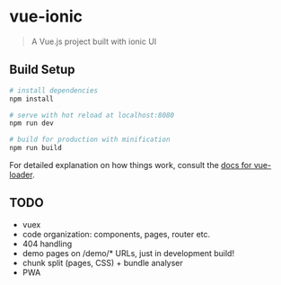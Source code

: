 # vue-ionic

> A Vue.js project built with ionic UI

## Build Setup

``` bash
# install dependencies
npm install

# serve with hot reload at localhost:8080
npm run dev

# build for production with minification
npm run build
```

For detailed explanation on how things work, consult the [docs for vue-loader](http://vuejs.github.io/vue-loader).

## TODO

* vuex
* code organization: components, pages, router etc.
* 404 handling
* demo pages on /demo/* URLs, just in development build!
* chunk split (pages, CSS) + bundle analyser
* PWA
